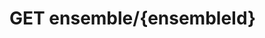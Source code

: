 #  GET ensemble/{ensembleId}

<api-endpoint openapi-path="../../api/backend_flashpomo-openapi.yaml" method="GET" endpoint="/ensemble/{ensembleId}"/>
